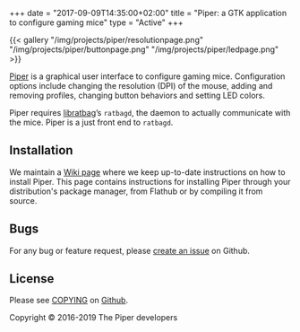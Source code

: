 +++
date = "2017-09-09T14:35:00+02:00"
title = "Piper: a GTK application to configure gaming mice"
type = "Active"
+++

{{< gallery "/img/projects/piper/resolutionpage.png"
            "/img/projects/piper/buttonpage.png"
            "/img/projects/piper/ledpage.png" >}}

[Piper](https://github.com/libratbag/piper) is a graphical user interface to
configure gaming mice. Configuration options include changing the resolution
(DPI) of the mouse, adding and removing profiles, changing button behaviors and
setting LED colors.

Piper requires [libratbag](https://github.com/libratbag/libratbag)’s `ratbagd`,
the daemon to actually communicate with the mice. Piper is a just front end to
`ratbagd`.

## Installation

We maintain a [Wiki page](https://github.com/libratbag/piper/wiki/Installation)
where we keep up-to-date instructions on how to install Piper. This page
contains instructions for installing Piper through your distribution's package
manager, from Flathub or by compiling it from source.

## Bugs

For any bug or feature request, please [create an
issue](https://github.com/libratbag/piper/issues/new) on Github.

## License

Please see [COPYING](https://github.com/libratbag/piper/blob/master/COPYING) on
[Github](https://github.com/libratbag/piper).

Copyright © 2016-2019 The Piper developers
